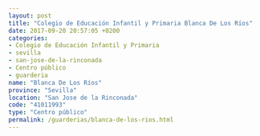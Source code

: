 ```yaml
---
layout: post
title: "Colegio de Educación Infantil y Primaria Blanca De Los Ríos"
date: 2017-09-20 20:57:05 +0200
categories:
- Colegio de Educación Infantil y Primaria
- sevilla
- san-jose-de-la-rinconada
- Centro público
- guarderia
name: "Blanca De Los Ríos"
province: "Sevilla"
location: "San Jose de la Rinconada"
code: "41011993"
type: "Centro público"
permalink: /guarderias/blanca-de-los-rios.html
---
```

